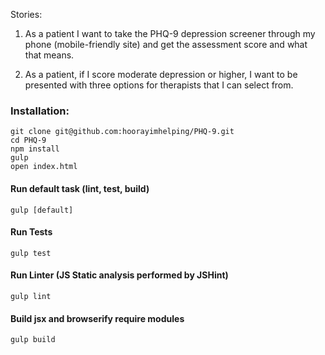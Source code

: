 Stories:
1) As a patient I want to take the PHQ-9 depression screener through my phone (mobile-friendly site) and get the assessment score and what that means.

2) As a patient, if I score moderate depression or higher, I want to be presented with three options for therapists that I can select from.

### Installation:

```
git clone git@github.com:hoorayimhelping/PHQ-9.git
cd PHQ-9
npm install
gulp
open index.html
```
#### Run default task (lint, test, build)
`gulp [default]`

#### Run Tests
`gulp test `

#### Run Linter (JS Static analysis performed by JSHint)
`gulp lint`

#### Build jsx and browserify require modules
`gulp build`
